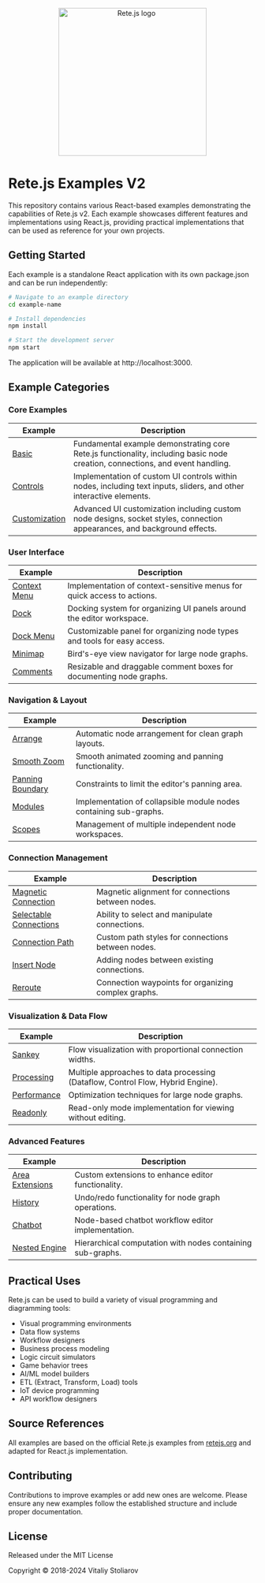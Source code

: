 <p align="center">
  <img width="300" src="https://rete.js.org/assets/logo.svg" alt="Rete.js logo">
</p>

# Rete.js Examples V2

This repository contains various React-based examples demonstrating the capabilities of Rete.js v2. Each example showcases different features and implementations using React.js, providing practical implementations that can be used as reference for your own projects.

## Getting Started

Each example is a standalone React application with its own package.json and can be run independently:

```bash
# Navigate to an example directory
cd example-name

# Install dependencies
npm install

# Start the development server
npm start
```

The application will be available at http://localhost:3000.

## Example Categories

### Core Examples

| Example | Description |
|---------|-------------|
| [Basic](./basic/) | Fundamental example demonstrating core Rete.js functionality, including basic node creation, connections, and event handling. |
| [Controls](./controls/) | Implementation of custom UI controls within nodes, including text inputs, sliders, and other interactive elements. |
| [Customization](./customization/) | Advanced UI customization including custom node designs, socket styles, connection appearances, and background effects. |

### User Interface

| Example | Description |
|---------|-------------|
| [Context Menu](./context-menu/) | Implementation of context-sensitive menus for quick access to actions. |
| [Dock](./dock/) | Docking system for organizing UI panels around the editor workspace. |
| [Dock Menu](./dock-menu/) | Customizable panel for organizing node types and tools for easy access. |
| [Minimap](./minimap/) | Bird's-eye view navigator for large node graphs. |
| [Comments](./comments/) | Resizable and draggable comment boxes for documenting node graphs. |

### Navigation & Layout

| Example | Description |
|---------|-------------|
| [Arrange](./arrange/) | Automatic node arrangement for clean graph layouts. |
| [Smooth Zoom](./smooth-zoom/) | Smooth animated zooming and panning functionality. |
| [Panning Boundary](./panning-boundary/) | Constraints to limit the editor's panning area. |
| [Modules](./modules/) | Implementation of collapsible module nodes containing sub-graphs. |
| [Scopes](./scopes/) | Management of multiple independent node workspaces. |

### Connection Management

| Example | Description |
|---------|-------------|
| [Magnetic Connection](./magnetic-connection/) | Magnetic alignment for connections between nodes. |
| [Selectable Connections](./selectable-connections/) | Ability to select and manipulate connections. |
| [Connection Path](./connection-path/) | Custom path styles for connections between nodes. |
| [Insert Node](./insert-node/) | Adding nodes between existing connections. |
| [Reroute](./reroute/) | Connection waypoints for organizing complex graphs. |

### Visualization & Data Flow

| Example | Description |
|---------|-------------|
| [Sankey](./sankey/) | Flow visualization with proportional connection widths. |
| [Processing](./processing/) | Multiple approaches to data processing (Dataflow, Control Flow, Hybrid Engine). |
| [Performance](./performance/) | Optimization techniques for large node graphs. |
| [Readonly](./readonly/) | Read-only mode implementation for viewing without editing. |

### Advanced Features

| Example | Description |
|---------|-------------|
| [Area Extensions](./area-extensions/) | Custom extensions to enhance editor functionality. |
| [History](./history/) | Undo/redo functionality for node graph operations. |
| [Chatbot](./chatbot/) | Node-based chatbot workflow editor implementation. |
| [Nested Engine](./nested-engine/) | Hierarchical computation with nodes containing sub-graphs. |

## Practical Uses

Rete.js can be used to build a variety of visual programming and diagramming tools:

- Visual programming environments
- Data flow systems
- Workflow designers
- Business process modeling
- Logic circuit simulators
- Game behavior trees
- AI/ML model builders
- ETL (Extract, Transform, Load) tools
- IoT device programming
- API workflow designers

## Source References

All examples are based on the official Rete.js examples from [retejs.org](https://retejs.org/examples) and adapted for React.js implementation.

## Contributing

Contributions to improve examples or add new ones are welcome. Please ensure any new examples follow the established structure and include proper documentation.

## License

Released under the MIT License

Copyright © 2018-2024 Vitaliy Stoliarov